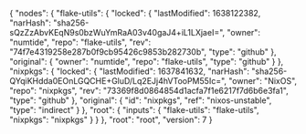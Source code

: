 {
  "nodes": {
    "flake-utils": {
      "locked": {
        "lastModified": 1638122382,
        "narHash": "sha256-sQzZzAbvKEqN9s0bzWuYmRaA03v40gaJ4+iL1LXjaeI=",
        "owner": "numtide",
        "repo": "flake-utils",
        "rev": "74f7e4319258e287b0f9cb95426c9853b282730b",
        "type": "github"
      },
      "original": {
        "owner": "numtide",
        "repo": "flake-utils",
        "type": "github"
      }
    },
    "nixpkgs": {
      "locked": {
        "lastModified": 1637841632,
        "narHash": "sha256-QYqiKHdda0EOnLGQCHE+GluD/Lq2EJj4hVTooPM55Ic=",
        "owner": "NixOS",
        "repo": "nixpkgs",
        "rev": "73369f8d0864854d1acfa7f1e6217f7d6b6e3fa1",
        "type": "github"
      },
      "original": {
        "id": "nixpkgs",
        "ref": "nixos-unstable",
        "type": "indirect"
      }
    },
    "root": {
      "inputs": {
        "flake-utils": "flake-utils",
        "nixpkgs": "nixpkgs"
      }
    }
  },
  "root": "root",
  "version": 7
}
